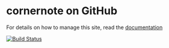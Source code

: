 # cornernote on GitHub

For details on how to manage this site, read the [documentation](http://jekyllrb.com/)

[![Build Status](https://travis-ci.org/cornernote/cornernote.github.io.png?branch=master)](https://travis-ci.org/cornernote/cornernote.github.io)
